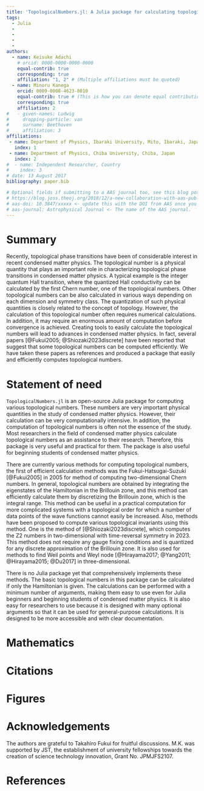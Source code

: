 ```yaml
---
title: 'TopologicalNumbers.jl: A Julia package for calculating topological numbers'
tags:
  - Julia
  - 
  - 
  - 
  - 
authors:
  - name: Keisuke Adachi
    # orcid: 0000-0000-0000-0000
    equal-contrib: true
    corresponding: true
    affiliation: "1, 2" # (Multiple affiliations must be quoted)
  - name: Minoru Kanega
    orcid: 0009-0008-4623-8010
    equal-contrib: true # (This is how you can denote equal contributions between multiple authors)
    corresponding: true
    affiliation: 2
#   - given-names: Ludwig
#     dropping-particle: van
#     surname: Beethoven
#     affiliation: 3
affiliations:
 - name: Department of Physics, Ibaraki University, Mito, Ibaraki, Japan
   index: 1
 - name: Department of Physics, Chiba University, Chiba, Japan
   index: 2
#  - name: Independent Researcher, Country
#    index: 3
# date: 13 August 2017
bibliography: paper.bib

# Optional fields if submitting to a AAS journal too, see this blog post:
# https://blog.joss.theoj.org/2018/12/a-new-collaboration-with-aas-publishing
# aas-doi: 10.3847/xxxxx <- update this with the DOI from AAS once you know it.
# aas-journal: Astrophysical Journal <- The name of the AAS journal.
---
```


# Summary
Recently, topological phase transitions have been of considerable interest in recent condensed matter physics. The topological number is a physical quantity that plays an important role in characterizing topological phase transitions in condensed matter physics. A typical example is the integer quantum Hall transition, where the quantized Hall conductivity can be calculated by the first Chern number, one of the topological numbers. Other topological numbers can be also calculated in various ways depending on each dimension and symmetry class. The quantization of such physical quantities is closely related to the concept of topology. However, the calculation of this topological number often requires numerical calculations. In addition, it may require an enormous amount of computation before convergence is achieved. Creating tools to easily calculate the topological numbers will lead to advances in condensed matter physics. In fact, several papers [@Fukui2005; @Shiozaki2023discrete] have been reported that suggest that some topological numbers can be computed efficiently. We have taken these papers as references and produced a package that easily and efficiently computes topological numbers.


# Statement of need
`TopologicalNumbers.jl` is an open-source Julia package for computing various topological numbers. These numbers are very important physical quantities in the study of condensed matter physics. However, their calculation can be very computationally intensive. In addition, the computation of topological numbers is often not the essence of the study. Most researchers in the field of condensed matter physics calculate topological numbers as an assistance to their research. Therefore, this package is very useful and practical for them. The package is also useful for beginning students of condensed matter physics.

There are currently various methods for computing topological numbers, the first of efficient calculation methods was the Fukui-Hatsugai-Suzuki [@Fukui2005] in 2005 for method of computing two-dimensional Chern numbers. In general, topological numbers are obtained by integrating the eigenstates of the Hamiltonian in the Brillouin zone, and this method can efficiently calculate them by discretizing the Brillouin zone, which is the integral range. This method can be useful in a practical computation for more complicated systems with a topological order for which a number of data points of the wave functions cannot easily be increased. Also, methods have been proposed to compute various topological invariants using this method. One is the method of [@Shiozaki2023discrete], which computes the Z2 numbers in two-dimensional with time-reversal symmetry in 2023. This method does not require any gauge fixing conditions and is quantized for any discrete approximation of the Brillouin zone. It is also used for methods to find Weil points and Weyl node [@Hirayama2017; @Yang2011; @Hirayama2015; @Du2017] in three-dimensional.

There is no Julia package yet that comprehensively implements these methods. The basic topological numbers in this package can be calculated if only the Hamiltonian is given. The calculations can be performed with a minimum number of arguments, making them easy to use even for Julia beginners and beginning students of condensed matter physics. It is also easy for researchers to use because it is designed with many optional arguments so that it can be used for general-purpose calculations. It is designed to be more accessible and with clear documentation.


# Mathematics



# Citations



# Figures



# Acknowledgements
The authors are grateful to Takahiro Fukui for fruitful discussions.
M.K. was supported by JST, the establishment of university fellowships towards the creation of science technology innovation, Grant No. JPMJFS2107.


# References
